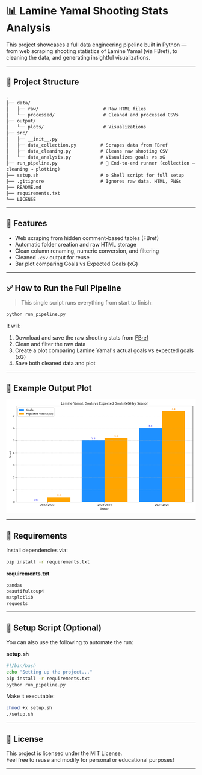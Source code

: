 
# 📊 Lamine Yamal Shooting Stats Analysis

This project showcases a full data engineering pipeline built in Python — from web scraping shooting statistics of Lamine Yamal (via FBref), to cleaning the data, and generating insightful visualizations.

---

## 📁 Project Structure

```
.
├── data/
│   ├── raw/                        # Raw HTML files
│   └── processed/                  # Cleaned and processed CSVs
├── output/
│   └── plots/                      # Visualizations
├── src/
│   ├── __init__.py
│   ├── data_collection.py         # Scrapes data from FBref
│   ├── data_cleaning.py           # Cleans raw shooting CSV
│   └── data_analysis.py           # Visualizes goals vs xG
├── run_pipeline.py                # 🔁 End-to-end runner (collection → cleaning → plotting)
├── setup.sh                       # ⚙️ Shell script for full setup
├── .gitignore                     # Ignores raw data, HTML, PNGs
├── README.md
├── requirements.txt
└── LICENSE
```

---

## 🚀 Features

- Web scraping from hidden comment-based tables (FBref)
- Automatic folder creation and raw HTML storage
- Clean column renaming, numeric conversion, and filtering
- Cleaned `.csv` output for reuse
- Bar plot comparing Goals vs Expected Goals (xG)

---

## ✅ How to Run the Full Pipeline

> This single script runs everything from start to finish:

```bash
python run_pipeline.py
```

It will:
1. Download and save the raw shooting stats from [FBref](https://fbref.com/en/players/82ec26c1/Lamine-Yamal)
2. Clean and filter the raw data
3. Create a plot comparing Lamine Yamal's actual goals vs expected goals (xG)
4. Save both cleaned data and plot

---

## 📸 Example Output Plot

![Goals vs xG](output/plots/goals_vs_xg.png)

---

## 🧪 Requirements

Install dependencies via:

```bash
pip install -r requirements.txt
```

**requirements.txt**
```
pandas
beautifulsoup4
matplotlib
requests
```

---

## 🐍 Setup Script (Optional)

You can also use the following to automate the run:

**setup.sh**
```bash
#!/bin/bash
echo "Setting up the project..."
pip install -r requirements.txt
python run_pipeline.py
```

Make it executable:
```bash
chmod +x setup.sh
./setup.sh
```

---

## 📄 License

This project is licensed under the MIT License.  
Feel free to reuse and modify for personal or educational purposes!

---

